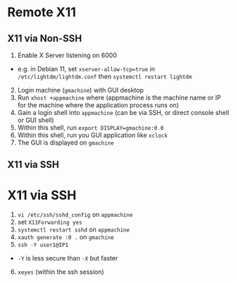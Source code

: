 # Remote X11
## X11 via Non-SSH
1. Enable X Server listening on 6000
  - e.g. in Debian 11, set `xserver-allow-tcp=true` in `/etc/lightdm/lightdm.conf` then `systemctl restart lightdm`
2. Login machine (`gmachine`) with GUI desktop
3. Run `xhost +appmachine` where (appmachine is the machine name or IP for the machine where the application process runs on)
4. Gain a login shell into `appmachine` (can be via SSH, or direct console shell or GUI shell)
5. Within this shell, run `export DISPLAY=gmachine:0.0`
6. Within this shell, run you GUI application like `xclock`
7. The GUI is displayed on `gmachine`

## X11 via SSH
# X11 via SSH
1. `vi /etc/ssh/sshd_config` on `appmachine`
2. set `X11Forwarding yes`
3. `systemctl restart sshd` on `appmachine`
4. `xauth generate :0 .` on `gmachine`
5. `ssh -Y user1@IP1`
  - `-Y` is less secure than `-X` but faster
6. `xeyes` (within the ssh session)
